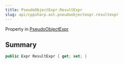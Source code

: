 ```yaml
---
title: PseudoObjectExpr.ResultExpr
slug: api/cppsharp.ast.pseudoobjectexpr.resultexpr
---
```

Property in [PseudoObjectExpr](/api/cppsharp/ast/pseudoobjectexpr)

## Summary



```csharp
public Expr ResultExpr { get; set; }
```

